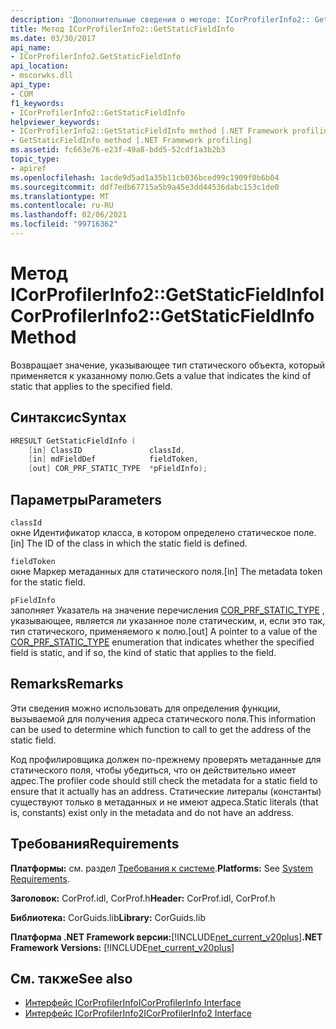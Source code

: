 ```yaml
---
description: 'Дополнительные сведения о методе: ICorProfilerInfo2:: GetStaticFieldInfo'
title: Метод ICorProfilerInfo2::GetStaticFieldInfo
ms.date: 03/30/2017
api_name:
- ICorProfilerInfo2.GetStaticFieldInfo
api_location:
- mscorwks.dll
api_type:
- COM
f1_keywords:
- ICorProfilerInfo2::GetStaticFieldInfo
helpviewer_keywords:
- ICorProfilerInfo2::GetStaticFieldInfo method [.NET Framework profiling]
- GetStaticFieldInfo method [.NET Framework profiling]
ms.assetid: fc663e76-e23f-49a8-bdd5-52cdf1a3b2b3
topic_type:
- apiref
ms.openlocfilehash: 1acde9d5ad1a35b11cb036bced99c1909f0b6b04
ms.sourcegitcommit: ddf7edb67715a5b9a45e3dd44536dabc153c1de0
ms.translationtype: MT
ms.contentlocale: ru-RU
ms.lasthandoff: 02/06/2021
ms.locfileid: "99716362"
---
```

# <a name="icorprofilerinfo2getstaticfieldinfo-method"></a><span data-ttu-id="ff387-103">Метод ICorProfilerInfo2::GetStaticFieldInfo</span><span class="sxs-lookup"><span data-stu-id="ff387-103">ICorProfilerInfo2::GetStaticFieldInfo Method</span></span>

<span data-ttu-id="ff387-104">Возвращает значение, указывающее тип статического объекта, который применяется к указанному полю.</span><span class="sxs-lookup"><span data-stu-id="ff387-104">Gets a value that indicates the kind of static that applies to the specified field.</span></span>  
  
## <a name="syntax"></a><span data-ttu-id="ff387-105">Синтаксис</span><span class="sxs-lookup"><span data-stu-id="ff387-105">Syntax</span></span>  
  
```cpp  
HRESULT GetStaticFieldInfo (  
    [in] ClassID               classId,  
    [in] mdFieldDef            fieldToken,  
    [out] COR_PRF_STATIC_TYPE  *pFieldInfo);  
```  
  
## <a name="parameters"></a><span data-ttu-id="ff387-106">Параметры</span><span class="sxs-lookup"><span data-stu-id="ff387-106">Parameters</span></span>  

 `classId`  
 <span data-ttu-id="ff387-107">окне Идентификатор класса, в котором определено статическое поле.</span><span class="sxs-lookup"><span data-stu-id="ff387-107">[in] The ID of the class in which the static field is defined.</span></span>  
  
 `fieldToken`  
 <span data-ttu-id="ff387-108">окне Маркер метаданных для статического поля.</span><span class="sxs-lookup"><span data-stu-id="ff387-108">[in] The metadata token for the static field.</span></span>  
  
 `pFieldInfo`  
 <span data-ttu-id="ff387-109">заполняет Указатель на значение перечисления [COR_PRF_STATIC_TYPE](cor-prf-static-type-enumeration.md) , указывающее, является ли указанное поле статическим, и, если это так, тип статического, применяемого к полю.</span><span class="sxs-lookup"><span data-stu-id="ff387-109">[out] A pointer to a value of the [COR_PRF_STATIC_TYPE](cor-prf-static-type-enumeration.md) enumeration that indicates whether the specified field is static, and if so, the kind of static that applies to the field.</span></span>  
  
## <a name="remarks"></a><span data-ttu-id="ff387-110">Remarks</span><span class="sxs-lookup"><span data-stu-id="ff387-110">Remarks</span></span>  

 <span data-ttu-id="ff387-111">Эти сведения можно использовать для определения функции, вызываемой для получения адреса статического поля.</span><span class="sxs-lookup"><span data-stu-id="ff387-111">This information can be used to determine which function to call to get the address of the static field.</span></span>  
  
 <span data-ttu-id="ff387-112">Код профилировщика должен по-прежнему проверять метаданные для статического поля, чтобы убедиться, что он действительно имеет адрес.</span><span class="sxs-lookup"><span data-stu-id="ff387-112">The profiler code should still check the metadata for a static field to ensure that it actually has an address.</span></span> <span data-ttu-id="ff387-113">Статические литералы (константы) существуют только в метаданных и не имеют адреса.</span><span class="sxs-lookup"><span data-stu-id="ff387-113">Static literals (that is, constants) exist only in the metadata and do not have an address.</span></span>  
  
## <a name="requirements"></a><span data-ttu-id="ff387-114">Требования</span><span class="sxs-lookup"><span data-stu-id="ff387-114">Requirements</span></span>  

 <span data-ttu-id="ff387-115">**Платформы:** см. раздел [Требования к системе](../../get-started/system-requirements.md).</span><span class="sxs-lookup"><span data-stu-id="ff387-115">**Platforms:** See [System Requirements](../../get-started/system-requirements.md).</span></span>  
  
 <span data-ttu-id="ff387-116">**Заголовок:** CorProf.idl, CorProf.h</span><span class="sxs-lookup"><span data-stu-id="ff387-116">**Header:** CorProf.idl, CorProf.h</span></span>  
  
 <span data-ttu-id="ff387-117">**Библиотека:** CorGuids.lib</span><span class="sxs-lookup"><span data-stu-id="ff387-117">**Library:** CorGuids.lib</span></span>  
  
 <span data-ttu-id="ff387-118">**Платформа .NET Framework версии:**[!INCLUDE[net_current_v20plus](../../../../includes/net-current-v20plus-md.md)]</span><span class="sxs-lookup"><span data-stu-id="ff387-118">**.NET Framework Versions:** [!INCLUDE[net_current_v20plus](../../../../includes/net-current-v20plus-md.md)]</span></span>  
  
## <a name="see-also"></a><span data-ttu-id="ff387-119">См. также</span><span class="sxs-lookup"><span data-stu-id="ff387-119">See also</span></span>

- [<span data-ttu-id="ff387-120">Интерфейс ICorProfilerInfo</span><span class="sxs-lookup"><span data-stu-id="ff387-120">ICorProfilerInfo Interface</span></span>](icorprofilerinfo-interface.md)
- [<span data-ttu-id="ff387-121">Интерфейс ICorProfilerInfo2</span><span class="sxs-lookup"><span data-stu-id="ff387-121">ICorProfilerInfo2 Interface</span></span>](icorprofilerinfo2-interface.md)
